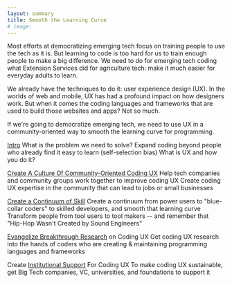 ```yaml
---
layout: summary
title: Smooth the Learning Curve
# image:
---
```

Most efforts at democratizing emerging tech focus on training people to use the tech as it is.  But learning to code is too hard for us to train enough people to make a big difference. We need to do for emerging tech coding what Extension Services did for agriculture tech: make it much easier for everyday adults to learn.

We already have the techniques to do it: user experience design (UX).  In the worlds of web and mobile, UX has had a profound impact on how designers work.  But when it comes the coding languages and frameworks that are used to build those websites and apps? Not so much.

If we're going to democratize emerging tech, we need to use UX in a community-oriented way to smooth the learning curve for programming.

[Intro](05-why-how-smooth-curve.html)
What is the problem we need to solve?
Expand coding beyond people who already find it easy to learn (self-selection bias)
What is UX and how you do it?

[Create A Culture Of Community-Oriented Coding UX](10-culture-community-coding-UX.html)
Help tech companies and community groups work together to improve coding UX 
Create coding UX expertise in the community that can lead to jobs or small businesses

[Create a Continuum of Skill](20-continuum-skill.html)
Create a continuum from power users to "blue-collar coders" to skilled developers, and smooth that learning curve
Transform people from tool users to tool makers -- and remember that "Hip-Hop Wasn't Created by Sound Engineers"

[Evangelize Breakthrough Research](30-evangelize-research.html) on Coding UX
Get coding UX research into the hands of coders who are creating &amp; maintaining programming languages and frameworks

Create [Institutional Support](40-institutional-support) For Coding UX
To make coding UX sustainable, get Big Tech companies, VC, universities, and foundations to support it
